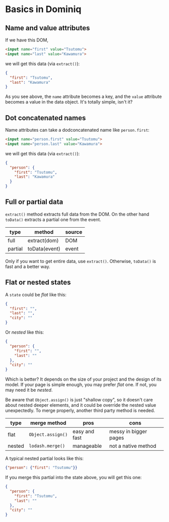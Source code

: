 # Basics in Dominiq

## Name and value attributes

If we have this DOM,

```html
<input name="first" value="Tsutomu">
<input name="last" value="Kawamura">
```

we will get this data (via `extract()`):

```json
{
  "first": "Tsutomu",
  "last": "Kawamura"
}
```

As you see above, the `name` attribute becomes a key, and the `value` attribute becomes a value in the data object. It's totally simple, isn't it?

## Dot concatenated names

Name attributes can take a dodconcatenated name like `person.first`:

```html
<input name="person.first" value="Tsutomu">
<input name="person.last" value="Kawamura">
```

we will get this data (via `extract()`):

```json
{
  "person": {
    "first": "Tsutomu",
    "last": "Kawamura"
  }
}
```

## Full or partial data

`extract()` method extracts full data from the DOM. On the other hand `toData()` extracts a partial one from the event.

| type    | method        | source |
| ------- | ------------- | ------ |
| full    | extract(dom)  | DOM    |
| partial | toData(event) | event  |

Only if you want to get entire data, use `extract()`. Otherwise, `toData()` is fast and a better way.

## Flat or nested states

A `state` could be *flat* like this:

```json
{
  "first": "",
  "last": "",
  "city": ""
}
```

Or *nested* like this:

```json
{
  "person": {
    "first": "",
    "last": ""
  },
  "city": ""
}
```

Which is better? It depends on the size of your project and the design of its model. If your page is simple enough, you may prefer *flat* one. If not, you may need it be *nested*.

Be aware that `Object.assign()` is just "shallow copy", so it doesn't care about nested deeper elements, and it could be override the nested value unexpectedly. To merge properly, another third party method is needed.

| type   | merge method      | pros          | cons                  |
| ------ | ----------------- | ------------- | --------------------- |
| flat   | `Object.assign()` | easy and fast | messy in bigger pages |
| nested | `lodash.merge()`  | manageable    | not a native method   |

A typical nested partial looks like this:

```json
{"person": {"first": "Tsutomu"}}
```

If you merge this partial into the state above, you will get this one:

```json
{
  "person": {
    "first": "Tsutomu",
    "last": ""
  },
  "city": ""
}
```
